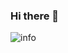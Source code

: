 ### Hi there 👋

![info](https://github-readme-stats.vercel.app/api?username=ThatcherChen&show_icons=true&count_private=true&hide=prs&theme=onedark)

